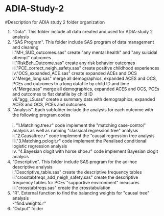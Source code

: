 # ADIA-Study-2
#Description for ADIA study 2 folder organization<br> 

1. "Data".  This folder include all data created and used for ADIA-study 2 analysis<br>
2. "SAS Program". This folder include SAS program of data management and cleaning<br>
    i."MH_SUD_outcomes.sas" create "any mental health" and "any suicidal attempt" outcomes <br>
    ii."RiskBeh_Outcome.sas" create any risk behavior outcomes <br>
    iii."PCE_correct_neigh_safety.sas" create positive childhood experiences <br>
    iv."OCS_expanded_ACE.sas" create expanded ACEs and OCS<br>
    v."Merge_long.sas" merge all demographics, expanded ACES and OCS, PCEs and outcomes to a long datafile by child ID and time<br>
    vi."Merge.sas" merge all demographics, expanded ACES and OCS, PCEs and outcomes to flat datafile by child ID<br>
    vii."agg_LS.sas" create a summary data with demographics, expanded ACES and OCS, PCEs and outcomes<br> 
3. "Analysis". Each subfolder include the analysis for each outcome with the following program codes<br>   
    i. "1.Matching.tree.r" code implement the "matching case-control" analysis as well as running "classical regression tree" analysis<br>
    ii."2.Causaltree.r" code implement the "causal regression tree analysis<br>
    iii."3.Matching.pclogit.r" code implement the Penalised conditional logistic regression analysis<br>
    iv.	"4.Bayesian clogit with horse shoe.r" code implement Bayesian clogit analysis<br>
4. "Descriptive". This folder include SAS program for the ad-hoc descriptive analysis<br>
    i."Descriptive_table.sas" create the descriptive frequency tables<br>
    ii."crosstabfreqs_add_neigh_safety.sas" create the descriptive frequency tables for PCEs "supportive environment" measures<br>
    iii."crosstabfreqs.sas" create the crosstabulation<br>
5. "R".  External function to find the balancing weights for "causal tree" analysis<br>
   -"find.weights.r"<br>  
6. "Output" folder

